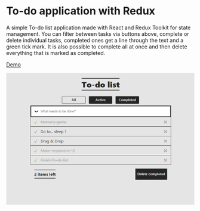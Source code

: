 # To-do application with Redux

A simple To-do list application made with React and Redux Toolkit for state management.
You can filter between tasks via buttons above, complete or delete individual tasks,
completed ones get a line through the text and a green tick mark. It is also possible to
complete all at once and then delete everything that is marked as completed.

[Demo](https://www.veprekj.cz/todoRedux)

![](../images/Todo.png)
